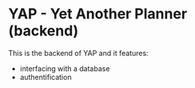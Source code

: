 # YAP - Yet Another Planner (backend)

This is the backend of YAP and it features: 
  - interfacing with a database
  - authentification
